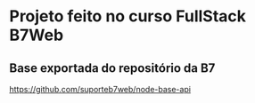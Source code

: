 # Projeto feito no curso FullStack B7Web

## Base exportada do repositório da B7
https://github.com/suporteb7web/node-base-api
